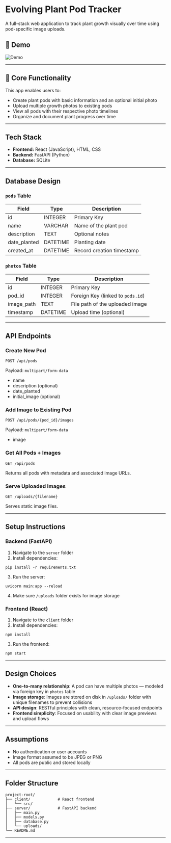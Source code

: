 # Evolving Plant Pod Tracker

A full-stack web application to track plant growth visually over time using pod-specific image uploads.

## 🎥 Demo

![Demo](/demo.gif)

---

## 📌 Core Functionality
This app enables users to:
- Create plant pods with basic information and an optional initial photo
- Upload multiple growth photos to existing pods
- View all pods with their respective photo timelines
- Organize and document plant progress over time

---

##  Tech Stack
- **Frontend:** React (JavaScript), HTML, CSS
- **Backend:** FastAPI (Python)
- **Database:** SQLite

---

##  Database Design

### `pods` Table
| Field        | Type      | Description               |
|--------------|-----------|---------------------------|
| id           | INTEGER   | Primary Key               |
| name         | VARCHAR   | Name of the plant pod     |
| description  | TEXT      | Optional notes            |
| date_planted | DATETIME  | Planting date             |
| created_at   | DATETIME  | Record creation timestamp |

### `photos` Table
| Field      | Type     | Description                         |
|------------|----------|-------------------------------------|
| id         | INTEGER  | Primary Key                         |
| pod_id     | INTEGER  | Foreign Key (linked to `pods.id`)   |
| image_path | TEXT     | File path of the uploaded image     |
| timestamp  | DATETIME | Upload time (optional)              |

---

##  API Endpoints

###  Create New Pod
```
POST /api/pods
```
Payload: `multipart/form-data`
- name
- description (optional)
- date_planted
- initial_image (optional)

###  Add Image to Existing Pod
```
POST /api/pods/{pod_id}/images
```
Payload: `multipart/form-data`
- image

###  Get All Pods + Images
```
GET /api/pods
```
Returns all pods with metadata and associated image URLs.

###  Serve Uploaded Images
```
GET /uploads/{filename}
```
Serves static image files.

---

## Setup Instructions

### Backend (FastAPI)
1. Navigate to the `server` folder
2. Install dependencies:
```
pip install -r requirements.txt
```
3. Run the server:
```
uvicorn main:app --reload
```
4. Make sure `/uploads` folder exists for image storage

### Frontend (React)
1. Navigate to the `client` folder
2. Install dependencies:
```
npm install
```
3. Run the frontend:
```
npm start
```

---

##  Design Choices
- **One-to-many relationship**: A pod can have multiple photos — modeled via foreign key in `photos` table
- **Image storage**: Images are stored on disk in `/uploads/` folder with unique filenames to prevent collisions
- **API design**: RESTful principles with clean, resource-focused endpoints
- **Frontend simplicity**: Focused on usability with clear image previews and upload flows

---

## Assumptions
- No authentication or user accounts
- Image format assumed to be JPEG or PNG
- All pods are public and stored locally

---

## Folder Structure
```
project-root/
├── client/            # React frontend
│   └── src/
├── server/            # FastAPI backend
│   ├── main.py
│   ├── models.py
│   ├── database.py
│   └── uploads/
└── README.md
```

---
